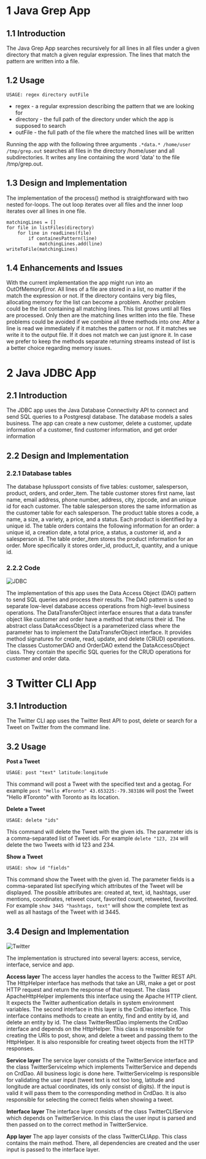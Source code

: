 # 1 Java Grep App
## 1.1 Introduction
The Java Grep App searches recursively for all lines in all files under a given directory that match a given regular expression.
The lines that match the pattern are written into a file. 

## 1.2 Usage
```
USAGE: regex directory outFile
```
* regex - a regular expression describing the pattern that we are looking for
* directory  - the full path of the directory under which the app is supposed to search
* outFile - the full path of the file where the matched lines will be written
 
Running the app with the following three arguments
`.*data.* /home/user /tmp/grep.out`
searches all files in the directory /home/user and all subdirectories.
It writes any line containing the word 'data' to the file /tmp/grep.out.
 
## 1.3 Design and Implementation
The implementation of the process() method is straightforward with two nested for-loops.
The out loop iterates over all files and the inner loop iterates over all lines in one file.
```
matchingLines = []
for file in listFiles(directory)
    for line in readLines(file)
        if containesPattern(line)
            matchingLines.add(line)
writeToFile(matchingLines)
```

## 1.4 Enhancements and Issues
With the current implementation the app might run into an OutOfMemoryError.
All lines of a file are stored in a list, no matter if the match the expression or not.
If the directory contains very big files, allocating memory for the list can become a problem.
Another problem could be the list containing all matching lines.
This list grows until all files are processed.
Only then are the matching lines written into the file. 
These problems could be avoided if we combine all three methods into one: 
After a line is read we immediately if it matches the pattern or not.
If it matches we write it to the output file. If it does not match we can just ignore it.
In case we prefer to keep the methods separate returning streams instead of list is a better choice regarding memory issues. 


# 2 Java JDBC App
## 2.1 Introduction
The JDBC app uses the Java Database Connectivity API to connect and send SQL queries to a Postgresql database.
The database models a sales business.
The app can create a new customer, delete a customer, update information of a customer, find customer information, and get order information

## 2.2 Design and Implementation
### 2.2.1 Database tables
The database hplussport consists of five tables: customer, salesperson, product, orders, and order_item.
The table customer stores first name, last name, email address, phone number, address, city, zipcode, and an unique id for each customer.
The table salesperson stores the same information as the customer table for each salesperson.
The product table stores a code, a name, a size, a variety, a price, and a status. Each product is identified by a unique id.
The table orders contains the following information for an order: a unique id, a creation date, a total price, a status, a customer id, and a salesperson id.
The table order_item stores the product information for an order.
More specifically it stores order_id, product_it, quantity, and a unique id.

### 2.2.2 Code
![JDBC](https://github.com/MiriamEA/java_apps/blob/master/JDBC.png)

The implementation of this app uses the Data Access Object (DAO) pattern to send SQL queries and process their results.
The DAO pattern is used to separate low-level database access operations from high-level business operations.
The DataTransferObject interface ensures that a data transfer object like customer and order have a method that returns their id.
The abstract class DataAccessObject is a parameterized class where the parameter has to implement the DataTransferObject interface.
It provides method signatures for create, read, update, and delete (CRUD) operations.
The classes CustomerDAO and OrderDAO extend the DataAccessObject class.
They contain the specific SQL queries for the CRUD operations for customer and order data.

# 3 Twitter CLI App
## 3.1 Introduction
The Twitter CLI app uses the Twitter Rest API to post, delete or search for a Tweet on Twitter from the command line.

## 3.2 Usage 
**Post a Tweet**
```
USAGE: post "text" latitude:longitude
```
This command will post a Tweet with the specified text and a geotag.
For example `post "Hello #Toronto" 43.653225:-79.383186` will post the Tweet "Hello #Toronto" with Toronto as its location.

**Delete a Tweet**
```
USAGE: delete "ids"
```
This command will delete the Tweet with the given ids.
The parameter ids is a comma-separated list of Tweet ids.
For example `delete "123, 234` will delete the two Tweets with id 123 and 234.

**Show a Tweet**
```
USAGE: show id "fields"
```
This command show the Tweet with the given id.
The parameter fields is a comma-separated list specifying which attributes of the Tweet will be displayed.
The possible attributes are: created at, text, id, hashtags, user mentions, coordinates, retweet count, favorited count, retweeted, favorited.
For example `show 3445 "hashtags, text"` will show the complete text as well as all hastags of the Tweet with id 3445.

## 3.4 Design and Implementation

![Twitter](https://github.com/MiriamEA/java_apps/blob/master/TwitterCLIApp.jpg)

The implementation is structured into several layers: access, service, interface, service and app.

**Access layer** 
The access layer handles the access to the Twitter REST API.
The HttpHelper interface has methods that take an URI, make a get or post HTTP request and return the response of that request.
The class ApacheHttpHelper implements this interface using the Apache HTTP client.
It expects the Twitter authentication details in system environment variables. 
The second interface in this layer is the CrdDao interface.
This interface contains methods to create an entity, find and entity by id, and delete an entity by id.
The class TwitterRestDao implements the CrdDao interface and depends on the HttpHelper.
This class is responsible for creating the URIs to post, show, and delete a tweet and passing them to the HttpHelper.
It is also responsible for creating tweet objects from the HTTP responses.

**Service layer**
The service layer consists of the TwitterService interface and the class TwitterServiceImp which implements TwitterService and depends on CrdDao.
All business logic is done here.
TwitterServiceImp is responsible for validating the user input (tweet text is not too long, latitude and longitude are actual coordinates, ids only consist of digits).
If the input is valid it will pass them to the corresponding method in CrdDao.
It is also responsible for selecting the correct fields when showing a tweet.

**Interface layer**
The interface layer consists of the class TwitterCLIService which depends on TwitterService.
In this class the user input is parsed and then passed on to the correct method in TwitterService.

**App layer** 
The app layer consists of the class TwitterCLIApp.
This class contains the main method.
There, all dependencies are created and the user input is passed to the interface layer.